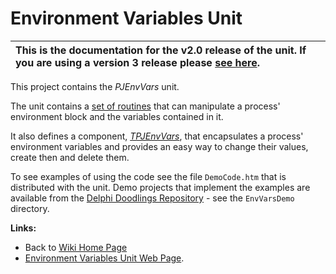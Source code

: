 <a href='Hidden comment: 
$Rev$
$Date$
'></a>

# Environment Variables Unit #

| This is the documentation for the **v2.0** release of the unit. If you are using a **version 3** release please [see here](http://wiki.delphidabbler.com/index.php/Docs/EnvVars). |
|:----------------------------------------------------------------------------------------------------------------------------------------------------------------------------------|

This project contains the _PJEnvVars_ unit.

The unit contains a [set of routines](PJEnvVarsRoutines.md) that can manipulate a process' environment block and the variables contained in it.

It also defines a component, _[TPJEnvVars](TPJEnvVars.md)_,  that encapsulates a process' environment variables and provides an easy way to change their values, create then and delete them.

To see examples of using the code see the file `DemoCode.htm` that is distributed with the unit. Demo projects that implement the examples are available from the [Delphi Doodlings Repository](http://www.delphidabbler.com/url/doodlings-repo) - see the `EnvVarsDemo` directory.

**Links:**

  * Back to [Wiki Home Page](Welcome.md)
  * [Environment Variables Unit Web Page](http://www.delphidabbler.com/software/envvars).